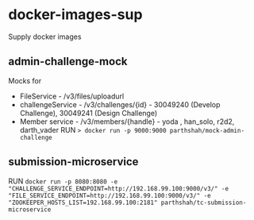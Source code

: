 # docker-images-sup
Supply docker images


## admin-challenge-mock
Mocks for 
* FileService - /v3/files/uploadurl 
* challengeService - /v3/challenges/{id} - 30049240 (Develop Challenge), 30049241 (Design Challenge)
* Member service - /v3/members/{handle} - yoda , han_solo, r2d2, darth_vader
RUN 
`> docker run -p 9000:9000 parthshah/mock-admin-challenge`


## submission-microservice
RUN 
`docker run -p 8080:8080 -e "CHALLENGE_SERVICE_ENDPOINT=http://192.168.99.100:9000/v3/" -e "FILE_SERVICE_ENDPOINT=http://192.168.99.100:9000/v3/" -e "ZOOKEEPER_HOSTS_LIST=192.168.99.100:2181" parthshah/tc-submission-microservice`